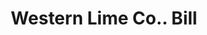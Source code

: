 ---
doi: 10.7916/D8QV4ZQP
date_other: '1924'
date_other_textual: '1924'
form: printed ephemera
genre:
- Invoices
name:
- Western Lime Co.
object_in_context_url: https://biggert.cul.columbia.edu/items/view/ave_biggert_01726
subject_hierarchical_geographic:
- Denver, Colorado, United States
subject_name:
- Western Lime Co.
title: Western Lime Co.. Bill
sort_title: Western Lime Co.. Bill
call_number: ave_biggert_01726
coordinates:
- 39.761944444444445,-104.88111111111111
pid: ave_biggert_01726
identifiers: ave_biggert_01726
permalink: /biggert/ave_biggert_01726/
layout: iiif-image-page
---